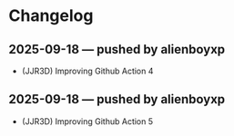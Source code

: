 # Changelog

## 2025-09-18 — pushed by alienboyxp
- (JJR3D) Improving Github Action 4

## 2025-09-18 — pushed by alienboyxp
- (JJR3D) Improving Github Action 5

